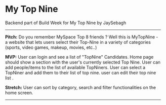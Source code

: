 # My Top Nine
Backend part of Build Week for My Top Nine by JaySebagh
<hr>

__Pitch:__ Do you remember MySpace Top 8 friends ? Well this is MyTopNine - a website that lets users select their Top-Nine in a variety of categories (sports, video games, makeup, movies, etc..)

__MVP:__ User can login and see a list of "TopNine" Candidates. Home page should show a section with the user's currently selected Top Nine.  User can add people/items to the list of available TopNiners. User can select a TopNiner and add them to their list of top nine. user can edit their top nine list .

__Stretch:__ User can sort by category, search and filter functionalities on the home screen.
<hr>
